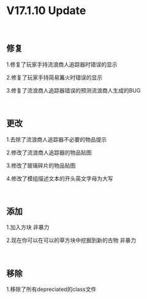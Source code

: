 # V17.1.10 Update

​     

## 修复

1.修复了玩家手持流浪商人追踪器时错误的显示

2.修复了玩家手持简易篝火时错误的显示

3.修复了流浪商人追踪器错误的预测流浪商人生成的BUG

​     

## 更改

1.去除了流浪商人追踪器不必要的物品提示

2.修改了流浪商人追踪器的物品贴图

3.修改了玻璃碎片的物品贴图

4.修改了模组描述文本的开头英文字母为大写

​     

## 添加

1.加入方块 非暴力

2.现在你可以在可以的草方块中挖掘到新的古物 非暴力

​     

## 移除

1.移除了所有depreciated的class文件

​     

